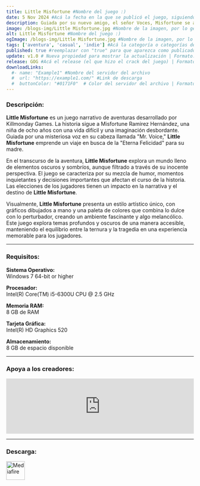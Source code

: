 ```yaml
---
title: Little Misfortune #Nombre del juego :)
date: 5 Nov 2024 #Acá la fecha en la que se publicó el juego, siguiendo este formato: Dia "30", Mes "Oct", Año "2024" = como debe quedar: 30 Oct 2024
description: Guiada por su nuevo amigo, el señor Voces, Misfortune se adentra en el bosque, donde se desvelarán grandes misterios, pero también vivirá grandes infortunios. #Acá una mini descripción del juego
image: /blogs-img/Little Misfortune.jpg #Nombre de la imagen, por lo general es exactamente el mismo nombre que el juego excluyendo lo ":" (Dos puntos)
alt: Little Misfortune #Nombre del juego :)
ogImage: /blogs-img/Little Misfortune.jpg #Nombre de la imagen, por lo general es exactamente el mismo nombre que el juego excluyendo lo ":" (Dos puntos)
tags: ['aventura', 'casual', 'indie'] #Acá la categoría o categorías del juego, si es más de una se coloca en este formato: ['categoría1', 'categoría2']
published: true #reemplazar con "true" para que aparezca como publicado
update: v1.0 # Nueva propiedad para mostrar la actualización | Formato: v1.0.0
release: GOG #Acá el release (el que hizo el crack del juego) | Formato: Nicolhetti
downloadLinks:
  #- name: "Example1" #Nombre del servidor del archivo
  #  url: "https://example1.com/" #Link de descarga
  #  buttonColor: "#0171F0"  # Color del servidor del archivo | Formato hexadecimal | MediaFire: #0171F0 | Buzzheavier: #FF6600 |
---
```


<!--En VSCode seleccionando una palabra, por ejemplo: "Little Misfortune" y apretando Ctrl+F2 se seleccionan todas las palabras iguales-->

### Descripción:
**Little Misfortune** es un juego narrativo de aventuras desarrollado por Killmonday Games. La historia sigue a Misfortune Ramirez Hernández, una niña de ocho años con una vida difícil y una imaginación desbordante. Guiada por una misteriosa voz en su cabeza llamada "Mr. Voice," **Little Misfortune** emprende un viaje en busca de la "Eterna Felicidad" para su madre.

En el transcurso de la aventura, **Little Misfortune** explora un mundo lleno de elementos oscuros y sombríos, aunque filtrado a través de su inocente perspectiva. El juego se caracteriza por su mezcla de humor, momentos inquietantes y decisiones importantes que afectan el curso de la historia. Las elecciones de los jugadores tienen un impacto en la narrativa y el destino de **Little Misfortune**.

Visualmente, **Little Misfortune** presenta un estilo artístico único, con gráficos dibujados a mano y una paleta de colores que combina lo dulce con lo perturbador, creando un ambiente fascinante y algo melancólico. Este juego explora temas profundos y oscuros de una manera accesible, manteniendo el equilibrio entre la ternura y la tragedia en una experiencia memorable para los jugadores.
<!--Prompt para Chat-GPT: Hazme una descripción para el juego "Little Misfortune" y cada que menciones "Little Misfortune" ponlo en negrita -->

---

### Requisitos:
**Sistema Operativo:**  
Windows 7 64-bit or higher

**Procesador:**  
Intel(R) Core(TM) i5-6300U CPU @ 2.5 GHz

**Memoria RAM:**  
8 GB de RAM

**Tarjeta Gráfica:**  
Intel(R) HD Graphics 520

**Almacenamiento:**  
8 GB de espacio disponible

<!--Si falta o sobra un requisito se quita o se agrega manteniendo el mismo formato-->

---

### Apoya a los creadores:
<iframe src="https://store.steampowered.com/widget/714120/" frameborder="0" style="background-color: transparent; width: 100% !important; aspect-ratio: 646 / 190;"></iframe>

<!--Reemplazar los numeros (AppID) del juego (en este caso 2668510) por el numero (AppID) correspondiente con el juego a publicar-->
<!--El AppID se encuentra en la URL del Juego en Steam-->

---

### Descarga:

[<img src="https://gist.github.com/cxmeel/0dbc95191f239b631c3874f4ccf114e2/raw/download.svg" alt="Mediafire" height="50" />](https://www.mediafire.com/file/d1a8brm2hotewuf/Little_Misfortune.zip/files)

<!-- # se debe reemplazar por el link de descarga-->

<!--NOMBRE-DEL-SERVICIO se debe reemplazar por el servicio donde está subido el juego-->